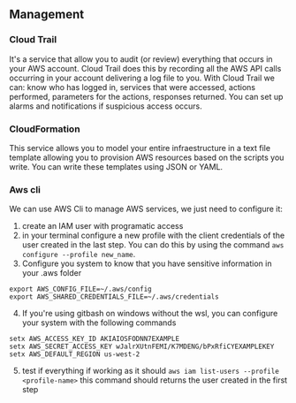 ## Management

### Cloud Trail
It's a service that allow you to audit (or review) everything that occurs in your AWS account. Cloud Trail does this by recording all the AWS API calls occurring in your account
delivering a log file to you. With Cloud Trail we can: know who has logged in, services that were accessed, actions performed, parameters for the actions, responses returned. You
can set up alarms and notifications if suspicious access occurs.

### CloudFormation
This service allows you to model your entire infraestructure in a text file template allowing you to provision AWS resources based on the scripts you write. You can write these
templates using JSON or YAML.

### Aws cli
We can use AWS Cli to manage AWS services, we just need to configure it:
1. create an IAM user with programatic access
2. in your terminal configure a new profile with the client credentials of the user created in the last step. You can do this by using the command `aws configure --profile new_name`.
3. Configure you system to know that you have sensitive information in your .aws folder
```
export AWS_CONFIG_FILE=~/.aws/config
export AWS_SHARED_CREDENTIALS_FILE=~/.aws/credentials
```
4. If you're using gitbash on windows without the wsl, you can configure your system with the following commands

```
setx AWS_ACCESS_KEY_ID AKIAIOSFODNN7EXAMPLE
setx AWS_SECRET_ACCESS_KEY wJalrXUtnFEMI/K7MDENG/bPxRfiCYEXAMPLEKEY
setx AWS_DEFAULT_REGION us-west-2
```
5. test if everything if working as it should `aws iam list-users --profile <profile-name>` this command should returns the user created in the first step 
